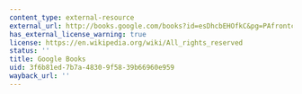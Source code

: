```yaml
---
content_type: external-resource
external_url: http://books.google.com/books?id=esDhcbEHOfkC&pg=PAfrontcover
has_external_license_warning: true
license: https://en.wikipedia.org/wiki/All_rights_reserved
status: ''
title: Google Books
uid: 3f6b81ed-7b7a-4830-9f58-39b66960e959
wayback_url: ''
---
```

